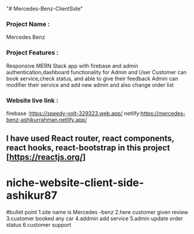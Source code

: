 "# Mercedes-Benz-ClientSide" 

### Project Name :
Mercedes Benz


### Project Features :
Responsive MERN Stack app with firebase and admin authentication,dashboard functionality for Admin and User
Customer can book service,check status, and able to give their feedback
Admin can modifier their service and add new admin and also change order list


### Website live link : 
firebase :https://speedy-volt-329323.web.app/
netlify:https://mercedes-benz-ashikurrahman.netlify.app/

## I have used React router, react components, react hooks, react-bootstrap in this project  [https://reactjs.org/]
# niche-website-client-side-ashikur87
#bullet point 
1.site name is Mercedes -benz
2.here customer given review 
3.customer booked any car 
4.addmin add service 
5.admin update order status
6.customer support

